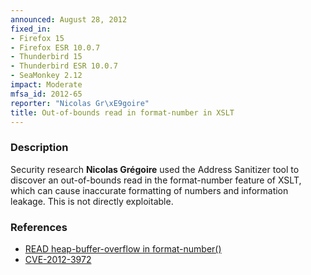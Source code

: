 ```yaml
---
announced: August 28, 2012
fixed_in:
- Firefox 15
- Firefox ESR 10.0.7
- Thunderbird 15
- Thunderbird ESR 10.0.7
- SeaMonkey 2.12
impact: Moderate
mfsa_id: 2012-65
reporter: "Nicolas Gr\xE9goire"
title: Out-of-bounds read in format-number in XSLT
---
```


<h3>Description</h3>

<p>Security research <strong>Nicolas Grégoire</strong> used the Address
Sanitizer tool to discover an out-of-bounds read in the format-number feature of
XSLT, which can cause inaccurate formatting of numbers and information leakage.
This is not directly exploitable.
</p>


<h3>References</h3>

<ul>
  <li><a href="https://bugzilla.mozilla.org/show_bug.cgi?id=746855">
      READ heap-buffer-overflow in format-number() </a></li>
  <li><a href="http://cve.mitre.org/cgi-bin/cvename.cgi?name=CVE-2012-3972" class="ex-ref">CVE-2012-3972</a></li>
</ul>



